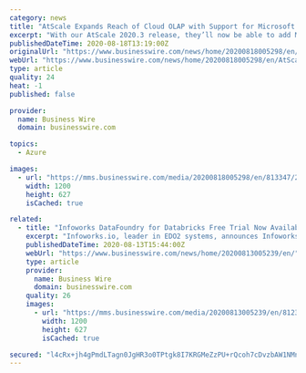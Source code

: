 ```yaml
---
category: news
title: "AtScale Expands Reach of Cloud OLAP with Support for Microsoft Azure Databricks in 2020.3 Release"
excerpt: "With our AtScale 2020.3 release, they’ll now be able to add Microsoft Azure Databricks to their Cloud OLAP environments.” “Microsoft Azure Databricks provides a fast, easy, and collaborative ..."
publishedDateTime: 2020-08-18T13:19:00Z
originalUrl: "https://www.businesswire.com/news/home/20200818005298/en/AtScale-Expands-Reach-Cloud-OLAP-Support-Microsoft"
webUrl: "https://www.businesswire.com/news/home/20200818005298/en/AtScale-Expands-Reach-Cloud-OLAP-Support-Microsoft"
type: article
quality: 24
heat: -1
published: false

provider:
  name: Business Wire
  domain: businesswire.com

topics:
  - Azure

images:
  - url: "https://mms.businesswire.com/media/20200818005298/en/813347/23/AtScale_Logo_2.jpg"
    width: 1200
    height: 627
    isCached: true

related:
  - title: "Infoworks DataFoundry for Databricks Free Trial Now Available in Microsoft Azure Marketplace"
    excerpt: "Infoworks.io, leader in EDO2 systems, announces Infoworks DataFoundry for Databricks is now avail. as a free trial offer in the MSFT Azure Marketplace"
    publishedDateTime: 2020-08-13T15:44:00Z
    webUrl: "https://www.businesswire.com/news/home/20200813005239/en/"
    type: article
    provider:
      name: Business Wire
      domain: businesswire.com
    quality: 26
    images:
      - url: "https://mms.businesswire.com/media/20200813005239/en/812388/23/4118036_Infoworks-logo_.jpg"
        width: 1200
        height: 627
        isCached: true

secured: "l4cRx+jh4gPmdLTagn0JgHR3o0TPtgk8I7KRGMeZzPU+rQcoh7cDvzbAW1NMnSOa/xU510QN1y7puXUwjImm1pC+OxXih/3cn4oVCAw56wfbcDJj4WpsXpPOIWX5HH9HTSlYsH3wbLFk5Y5m8WGtX23pZMp9vMBG5cIsvgpayO1aQqfZ8B7VBRHJLo9czEvXJVOkgWWNFtP9bImf09B7zyleoIF0BRb3ryQHL8g7oZcFcFEIilynt1Fetl++77kwTGqHfs25HZSLj6Vjq1I7SHzhsb4F5eeJSNPHzViAE+PKSU6EgMgRmkLuXxk+x+4OHm2FIsOdAqzVZ0Uo34rIo9BsTBQIyA2vMqUY4E0raCs=;KXaQw5Xo6b0QbTJ7Lre40g=="
---
```


